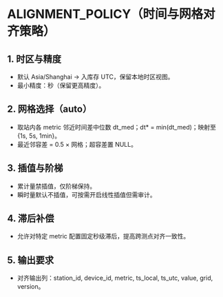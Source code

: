 # ALIGNMENT_POLICY（时间与网格对齐策略）

## 1. 时区与精度
- 默认 Asia/Shanghai → 入库存 UTC，保留本地时区视图。
- 最小精度：秒（保留更高精度）。

## 2. 网格选择（auto）
- 取站内各 metric 邻近时间差中位数 dt_med；dt* = min(dt_med)；映射至 {1s, 5s, 1min}。
- 最近邻容差 = 0.5 × 网格；超容差置 NULL。

## 3. 插值与阶梯
- 累计量禁插值，仅阶梯保持。
- 瞬时量默认不插值，可按需开启线性插值但需审计。

## 4. 滞后补偿
- 允许对特定 metric 配置固定秒级滞后，提高跨测点对齐一致性。

## 5. 输出要求
- 对齐输出列：station_id, device_id, metric, ts_local, ts_utc, value, grid, version。
